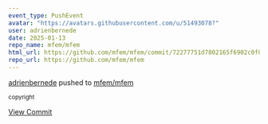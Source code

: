 ```yaml
---
event_type: PushEvent
avatar: "https://avatars.githubusercontent.com/u/51493078?"
user: adrienbernede
date: 2025-01-13
repo_name: mfem/mfem
html_url: https://github.com/mfem/mfem/commit/72277751d7802165f6902c0f057ec5fab1c82d84
repo_url: https://github.com/mfem/mfem
---
```


<a href='https://github.com/adrienbernede' target='_blank'>adrienbernede</a> pushed to <a href='https://github.com/mfem/mfem' target='_blank'>mfem/mfem</a>

<small>copyright</small>

<a href='https://github.com/mfem/mfem/commit/72277751d7802165f6902c0f057ec5fab1c82d84' target='_blank'>View Commit</a>